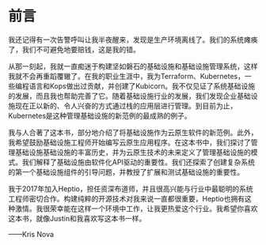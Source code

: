 # 前言

我还记得有一次告警呼叫让我半夜醒来，发现是生产环境离线了。我们的系统瘫痪了，我们不可避免地要赔钱，这是我的错。

从那一刻起，我就一直痴迷于构建坚如磐石的基础设施和基础设施管理系统，这样我就不会再重蹈覆辙了。在我的职业生涯中，我为Terraform、Kubernetes，一些编程语言和Kops做出过贡献，并创建了Kubicorn。我不仅见证了系统基础设施的发展，而且我也帮助完善了它。随着基础设施行业的发展，我们发现企业基础设施现在正以新的、令人兴奋的方式通过栈的应用层进行管理。到目前为止，Kubernetes是这种管理基础设施的新范例的最成熟的例子。

我与人合著了这本书，部分地介绍了将基础设施作为云原生软件的新范例。此外，我希望鼓励基础设施工程师开始编写云原生应用程序。在这本书中，我们探讨了管理基础设施基础设施的丰富历史，并为云原生技术的未来定义了管理基础设施的模式。我们解释了基础设施由软件化API驱动的重要性。我们还探索了创建复杂系统的第一个基础设施组件的引导问题，并教授了扩展和测试基础设施的重要性。

我于2017年加入Heptio，担任资深布道师，并且很高兴能与行业中最聪明的系统工程师密切合作。构建纯粹的开源技术对我来说一直都很重要，Heptio也拥有这种激情。我很荣幸能在这样一个环境中工作，让我更热爱这个行业。我希望你喜欢这本书，就像Justin和我喜欢写这本书一样。

——Kris Nova